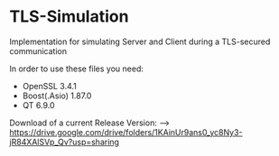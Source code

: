 # TLS-Simulation
Implementation for simulating Server and Client during a TLS-secured communication

In order to use these files you need:
- OpenSSL 3.4.1
- Boost(.Asio) 1.87.0
- QT 6.9.0

Download of a current Release Version:
--> https://drive.google.com/drive/folders/1KAinUr9ans0_yc8Ny3-jR84XAlSVp_Qv?usp=sharing 
